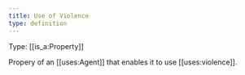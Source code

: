 ```yaml
---
title: Use of Violence
type: definition
---
```


Type: [[is_a:Property]]

Propery of an [[uses:Agent]] that enables it to use [[uses:violence]]. 